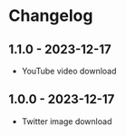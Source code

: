 # Changelog

## 1.1.0 - 2023-12-17

- YouTube video download

## 1.0.0 - 2023-12-17

- Twitter image download
